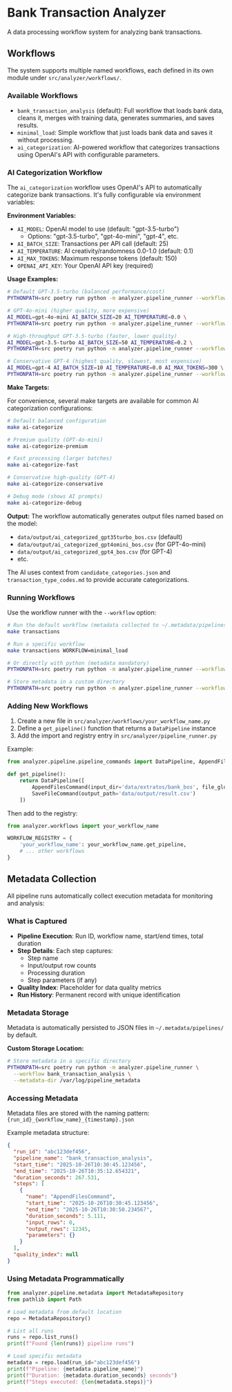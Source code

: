 # Bank Transaction Analyzer

A data processing workflow system for analyzing bank transactions.

## Workflows

The system supports multiple named workflows, each defined in its own module under `src/analyzer/workflows/`.

### Available Workflows

- `bank_transaction_analysis` (default): Full workflow that loads bank data, cleans it, merges with training data, generates summaries, and saves results.
- `minimal_load`: Simple workflow that just loads bank data and saves it without processing.
- `ai_categorization`: AI-powered workflow that categorizes transactions using OpenAI's API with configurable parameters.

### AI Categorization Workflow

The `ai_categorization` workflow uses OpenAI's API to automatically categorize bank transactions. It's fully configurable via environment variables:

**Environment Variables:**
- `AI_MODEL`: OpenAI model to use (default: "gpt-3.5-turbo")
  - Options: "gpt-3.5-turbo", "gpt-4o-mini", "gpt-4", etc.
- `AI_BATCH_SIZE`: Transactions per API call (default: 25)
- `AI_TEMPERATURE`: AI creativity/randomness 0.0-1.0 (default: 0.1)
- `AI_MAX_TOKENS`: Maximum response tokens (default: 150)
- `OPENAI_API_KEY`: Your OpenAI API key (required)

**Usage Examples:**

```bash
# Default GPT-3.5-turbo (balanced performance/cost)
PYTHONPATH=src poetry run python -m analyzer.pipeline_runner --workflow ai_categorization

# GPT-4o-mini (higher quality, more expensive)
AI_MODEL=gpt-4o-mini AI_BATCH_SIZE=20 AI_TEMPERATURE=0.0 \
PYTHONPATH=src poetry run python -m analyzer.pipeline_runner --workflow ai_categorization

# High-throughput GPT-3.5-turbo (faster, lower quality)
AI_MODEL=gpt-3.5-turbo AI_BATCH_SIZE=50 AI_TEMPERATURE=0.2 \
PYTHONPATH=src poetry run python -m analyzer.pipeline_runner --workflow ai_categorization

# Conservative GPT-4 (highest quality, slowest, most expensive)
AI_MODEL=gpt-4 AI_BATCH_SIZE=10 AI_TEMPERATURE=0.0 AI_MAX_TOKENS=300 \
PYTHONPATH=src poetry run python -m analyzer.pipeline_runner --workflow ai_categorization
```

**Make Targets:**

For convenience, several make targets are available for common AI categorization configurations:

```bash
# Default balanced configuration
make ai-categorize

# Premium quality (GPT-4o-mini)
make ai-categorize-premium

# Fast processing (larger batches)
make ai-categorize-fast

# Conservative high-quality (GPT-4)
make ai-categorize-conservative

# Debug mode (shows AI prompts)
make ai-categorize-debug
```

**Output:** The workflow automatically generates output files named based on the model:
- `data/output/ai_categorized_gpt35turbo_bos.csv` (default)
- `data/output/ai_categorized_gpt4omini_bos.csv` (for GPT-4o-mini)
- `data/output/ai_categorized_gpt4_bos.csv` (for GPT-4)
- etc.

The AI uses context from `candidate_categories.json` and `transaction_type_codes.md` to provide accurate categorizations.

### Running Workflows

Use the workflow runner with the `--workflow` option:

```bash
# Run the default workflow (metadata collected to ~/.metadata/pipelines/)
make transactions

# Run a specific workflow
make transactions WORKFLOW=minimal_load

# Or directly with python (metadata mandatory)
PYTHONPATH=src poetry run python -m analyzer.pipeline_runner --workflow bank_transaction_analysis --log-level INFO

# Store metadata in a custom directory
PYTHONPATH=src poetry run python -m analyzer.pipeline_runner --workflow bank_transaction_analysis --metadata-dir /tmp/my_metadata
```

### Adding New Workflows

1. Create a new file in `src/analyzer/workflows/your_workflow_name.py`
2. Define a `get_pipeline()` function that returns a `DataPipeline` instance
3. Add the import and registry entry in `src/analyzer/pipeline_runner.py`

Example:

```python
from analyzer.pipeline.pipeline_commands import DataPipeline, AppendFilesCommand, SaveFileCommand

def get_pipeline():
    return DataPipeline([
        AppendFilesCommand(input_dir='data/extratos/bank_bos', file_glob='*.csv'),
        SaveFileCommand(output_path='data/output/result.csv')
    ])
```

Then add to the registry:
```python
from analyzer.workflows import your_workflow_name

WORKFLOW_REGISTRY = {
    'your_workflow_name': your_workflow_name.get_pipeline,
    # ... other workflows
}
```

## Metadata Collection

All pipeline runs automatically collect execution metadata for monitoring and analysis:

### What is Captured

- **Pipeline Execution**: Run ID, workflow name, start/end times, total duration
- **Step Details**: Each step captures:
  - Step name
  - Input/output row counts
  - Processing duration
  - Step parameters (if any)
- **Quality Index**: Placeholder for data quality metrics
- **Run History**: Permanent record with unique identification

### Metadata Storage

Metadata is automatically persisted to JSON files in `~/.metadata/pipelines/` by default.

**Custom Storage Location:**

```bash
# Store metadata in a specific directory
PYTHONPATH=src poetry run python -m analyzer.pipeline_runner \
  --workflow bank_transaction_analysis \
  --metadata-dir /var/log/pipeline_metadata
```

### Accessing Metadata

Metadata files are stored with the naming pattern: `{run_id}_{workflow_name}_{timestamp}.json`

Example metadata structure:

```json
{
  "run_id": "abc123def456",
  "pipeline_name": "bank_transaction_analysis",
  "start_time": "2025-10-26T10:30:45.123456",
  "end_time": "2025-10-26T10:35:12.654321",
  "duration_seconds": 267.531,
  "steps": [
    {
      "name": "AppendFilesCommand",
      "start_time": "2025-10-26T10:30:45.123456",
      "end_time": "2025-10-26T10:30:50.234567",
      "duration_seconds": 5.111,
      "input_rows": 0,
      "output_rows": 12345,
      "parameters": {}
    }
  ],
  "quality_index": null
}
```

### Using Metadata Programmatically

```python
from analyzer.pipeline.metadata import MetadataRepository
from pathlib import Path

# Load metadata from default location
repo = MetadataRepository()

# List all runs
runs = repo.list_runs()
print(f"Found {len(runs)} pipeline runs")

# Load specific metadata
metadata = repo.load(run_id="abc123def456")
print(f"Pipeline: {metadata.pipeline_name}")
print(f"Duration: {metadata.duration_seconds} seconds")
print(f"Steps executed: {len(metadata.steps)}")
```
````